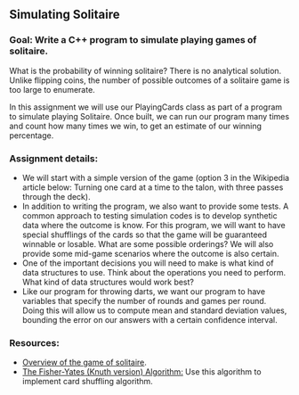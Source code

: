 ## Simulating Solitaire

### Goal: Write a C++ program to simulate playing games of solitaire.

What is the probability of winning solitaire? There is no analytical solution.  Unlike flipping coins, the number of possible outcomes of a solitaire game is too large to enumerate.

In this assignment we will use our PlayingCards class as part of a program to simulate playing Solitaire.  Once built, we can run our program many times and count how many times we win, to get an estimate of our winning percentage.

### Assignment details:

- We will start with a simple version of the game (option 3 in the Wikipedia article below: Turning one card at a time to the talon, with three passes through the deck).
- In addition to writing the program, we also want to provide some tests.  A common approach to testing simulation codes is to develop synthetic data where the outcome is know.  For this program, we will want to have special shufflings of the cards so that the game will be guaranteed winnable or losable.  What are some possible orderings?  We will also provide some mid-game scenarios where the outcome is also certain.
- One of the important decisions you will need to make is what kind of data structures to use.  Think about the operations you need to perform.  What kind of data structures would work best?
- Like our program for throwing darts, we want our program to have variables that specify the number of rounds and games per round.  Doing this will allow us to compute mean and standard deviation values, bounding the error on our answers with a certain confidence interval.

### Resources:
- [Overview of the game of solitaire](https://en.wikipedia.org/wiki/Klondike_(solitaire)).
- [The Fisher-Yates (Knuth version) Algorithm:](https://exceptionnotfound.net/understanding-the-fisher-yates-card-shuffling-algorithm) Use this algorithm to implement card shuffling algorithm.
